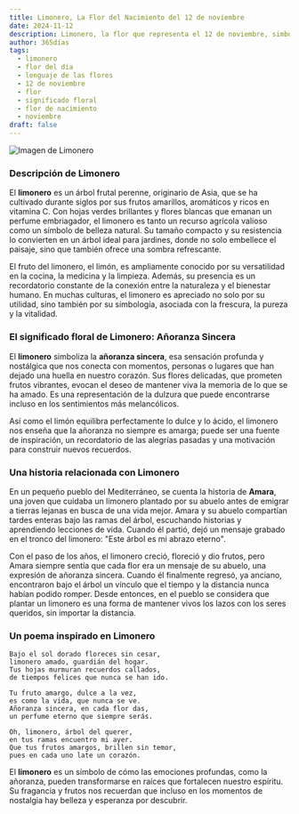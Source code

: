 ```yaml
---
title: Limonero, La Flor del Nacimiento del 12 de noviembre
date: 2024-11-12
description: Limonero, la flor que representa el 12 de noviembre, simboliza Añoranza sincera. Descubre su fascinante historia, significado en el lenguaje de las flores y una poesía que celebra su belleza.
author: 365días
tags:
  - limonero
  - flor del día
  - lenguaje de las flores
  - 12 de noviembre
  - flor
  - significado floral
  - flor de nacimiento
  - noviembre
draft: false
---
```



![Imagen de Limonero](https://cdn.pixabay.com/photo/2016/04/17/14/28/lemon-blossom-1334788_1280.jpg#center)


### Descripción de Limonero

El **limonero** es un árbol frutal perenne, originario de Asia, que se ha cultivado durante siglos por sus frutos amarillos, aromáticos y ricos en vitamina C. Con hojas verdes brillantes y flores blancas que emanan un perfume embriagador, el limonero es tanto un recurso agrícola valioso como un símbolo de belleza natural. Su tamaño compacto y su resistencia lo convierten en un árbol ideal para jardines, donde no solo embellece el paisaje, sino que también ofrece una sombra refrescante.

El fruto del limonero, el limón, es ampliamente conocido por su versatilidad en la cocina, la medicina y la limpieza. Además, su presencia es un recordatorio constante de la conexión entre la naturaleza y el bienestar humano. En muchas culturas, el limonero es apreciado no solo por su utilidad, sino también por su simbología, asociada con la frescura, la pureza y la vitalidad.

### El significado floral de Limonero: Añoranza Sincera

El **limonero** simboliza la **añoranza sincera**, esa sensación profunda y nostálgica que nos conecta con momentos, personas o lugares que han dejado una huella en nuestro corazón. Sus flores delicadas, que prometen frutos vibrantes, evocan el deseo de mantener viva la memoria de lo que se ha amado. Es una representación de la dulzura que puede encontrarse incluso en los sentimientos más melancólicos.

Así como el limón equilibra perfectamente lo dulce y lo ácido, el limonero nos enseña que la añoranza no siempre es amarga; puede ser una fuente de inspiración, un recordatorio de las alegrías pasadas y una motivación para construir nuevos recuerdos.

### Una historia relacionada con Limonero

En un pequeño pueblo del Mediterráneo, se cuenta la historia de **Amara**, una joven que cuidaba un limonero plantado por su abuelo antes de emigrar a tierras lejanas en busca de una vida mejor. Amara y su abuelo compartían tardes enteras bajo las ramas del árbol, escuchando historias y aprendiendo lecciones de vida. Cuando él partió, dejó un mensaje grabado en el tronco del limonero: "Este árbol es mi abrazo eterno".

Con el paso de los años, el limonero creció, floreció y dio frutos, pero Amara siempre sentía que cada flor era un mensaje de su abuelo, una expresión de añoranza sincera. Cuando él finalmente regresó, ya anciano, encontraron bajo el árbol un vínculo que el tiempo y la distancia nunca habían podido romper. Desde entonces, en el pueblo se considera que plantar un limonero es una forma de mantener vivos los lazos con los seres queridos, sin importar la distancia.

### Un poema inspirado en Limonero

```
Bajo el sol dorado floreces sin cesar,  
limonero amado, guardián del hogar.  
Tus hojas murmuran recuerdos callados,  
de tiempos felices que nunca se han ido.

Tu fruto amargo, dulce a la vez,  
es como la vida, que nunca se ve.  
Añoranza sincera, en cada flor das,  
un perfume eterno que siempre serás.

Oh, limonero, árbol del querer,  
en tus ramas encuentro mi ayer.  
Que tus frutos amargos, brillen sin temor,  
pues en cada uno late un corazón.
```

El **limonero** es un símbolo de cómo las emociones profundas, como la añoranza, pueden transformarse en raíces que fortalecen nuestro espíritu. Su fragancia y frutos nos recuerdan que incluso en los momentos de nostalgia hay belleza y esperanza por descubrir.

